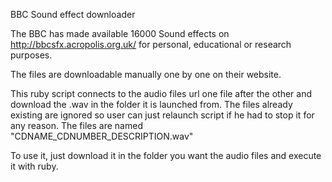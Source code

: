 BBC Sound effect downloader

The BBC has made available 16000 Sound effects on http://bbcsfx.acropolis.org.uk/ for personal, educational or research purposes.

The files are downloadable manually one by one on their website.

This ruby script connects to the audio files url one file after the other and download the .wav in the folder it is launched from. The files already existing are ignored so user can just relaunch script if he had to stop it for any reason.
The files are named "CDNAME_CDNUMBER_DESCRIPTION.wav"

To use it, just download it in the folder you want the audio files and execute it with ruby.
